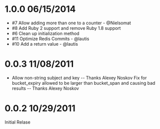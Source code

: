 # 1.0.0 06/15/2014


* #7 Allow adding more than one to a counter - @Nielsomat
* #8 Add Ruby 2 support and remove Ruby 1.8 support
* #6 Clean up initialization method
* #11 Optimize Redis Commits - @lautis
* #10 Add a return value - @lautis


# 0.0.3 11/08/2011

* Allow non-string subject and key -- Thanks Alexey Noskov
Fix for bucket_expiry allowed to be larger than bucket_span and causing bad results -- Thanks Alexey Noskov


# 0.0.2 10/29/2011

Initial Relase

